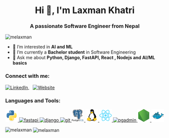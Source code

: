 <h1 align="center">Hi 👋, I'm Laxman Khatri</h1>
<h3 align="center">A passionate Software Engineer from Nepal</h3>

<p align="left">
  <img src="https://komarev.com/ghpvc/?username=melaxman&label=Profile%20views&color=0e75b6&style=flat" alt="melaxman" />
</p>

- 👀 I’m interested in **AI and ML**  
- 🌱 I’m currently a **Bachelor student** in Software Engineering  
- 💬 Ask me about **Python, Django, FastAPI, React , Nodejs and AI/ML basics**  

<h3 align="left">Connect with me:</h3>
<p align="left">
  <a href="https://linkedin.com/in/laxman-khatri" target="_blank" rel="noreferrer">
    <img align="center" src="https://raw.githubusercontent.com/rahuldkjain/github-profile-readme-generator/master/src/images/icons/Social/linked-in-alt.svg" alt="LinkedIn" height="30" width="40" />
  </a>
  &nbsp;&nbsp;
  <a href="https://khatrilaxman.com.np" target="_blank" rel="noreferrer">
    <img align="center" src="https://img.icons8.com/ios-filled/50/000000/domain.png" alt="Website" height="30" width="40" />
  </a>
<!--   &nbsp;&nbsp;
  <a href="https://facebook.com/your-facebook-profile" target="_blank" rel="noreferrer">
    <img align="center" src="https://raw.githubusercontent.com/rahuldkjain/github-profile-readme-generator/master/src/images/icons/Social/facebook.svg" alt="Facebook" height="30" width="40" />
  </a> -->
</p>


<h3 align="left">Languages and Tools:</h3>
<p align="left">
  <a href="https://www.python.org" target="_blank" rel="noreferrer">
    <img src="https://raw.githubusercontent.com/devicons/devicon/master/icons/python/python-original.svg" alt="python" width="40" height="40"/>
  </a>
  <a href="https://fastapi.tiangolo.com/" target="_blank" rel="noreferrer">
    <img src="https://www.vectorlogo.zone/logos/fastapi/fastapi-icon.svg" alt="fastapi" width="40" height="40"/>
  </a>
  <a href="https://www.djangoproject.com/" target="_blank" rel="noreferrer">
    <img src="https://cdn.worldvectorlogo.com/logos/django.svg" alt="django" width="40" height="40"/>
  </a>
  <a href="https://git-scm.com/" target="_blank" rel="noreferrer">
    <img src="https://www.vectorlogo.zone/logos/git-scm/git-scm-icon.svg" alt="git" width="40" height="40"/>
  </a>
  <a href="https://www.postgresql.org" target="_blank" rel="noreferrer">
    <img src="https://raw.githubusercontent.com/devicons/devicon/master/icons/postgresql/postgresql-original-wordmark.svg" alt="postgresql" width="40" height="40"/>
  </a>
  <a href="https://www.linux.org/" target="_blank" rel="noreferrer">
    <img src="https://raw.githubusercontent.com/devicons/devicon/master/icons/linux/linux-original.svg" alt="linux" width="40" height="40"/>
  </a>
  <a href="https://reactjs.org/" target="_blank" rel="noreferrer">
    <img src="https://raw.githubusercontent.com/devicons/devicon/master/icons/react/react-original.svg" alt="react" width="40" height="40"/>
  </a>
  <a href="https://www.pgadmin.org/" target="_blank" rel="noreferrer">
    <img src="https://cdn-icons-png.flaticon.com/512/5968/5968927.png" alt="pgadmin" width="40" height="40"/>
  </a>
  <a href="https://nodejs.org/" target="_blank" rel="noreferrer">
    <img src="https://raw.githubusercontent.com/devicons/devicon/master/icons/nodejs/nodejs-original.svg" alt="nodejs" width="40" height="40"/>
  </a>
  <a href="https://www.docker.com/" target="_blank" rel="noreferrer">
    <img src="https://raw.githubusercontent.com/devicons/devicon/master/icons/docker/docker-original.svg" alt="docker" width="40" height="40"/>
  </a>
</p>


<p><img align="left" src="https://github-readme-stats.vercel.app/api/top-langs?username=melaxman&show_icons=true&locale=en&layout=compact" alt="melaxman" /></p>

<p>&nbsp;<img align="center" src="https://github-readme-stats.vercel.app/api?username=melaxman&show_icons=true&locale=en" alt="melaxman" /></p>
